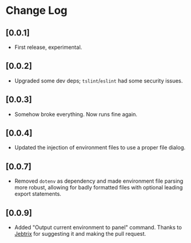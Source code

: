 # Change Log

## [0.0.1]

- First release, experimental.

## [0.0.2]

- Upgraded some dev deps; `tslint`/`eslint` had some security issues.

## [0.0.3]

- Somehow broke everything. Now runs fine again.

## [0.0.4]

- Updated the injection of environment files to use a proper file dialog.

## [0.0.7]

- Removed `dotenv` as dependency and made environment file parsing more robust,
allowing for badly formatted files with optional leading export statements.

## [0.0.9]

- Added "Output current environment to panel" command. Thanks to
[Jebtrix](https://github.com/Jebtrix) for suggesting it and making the pull request.
